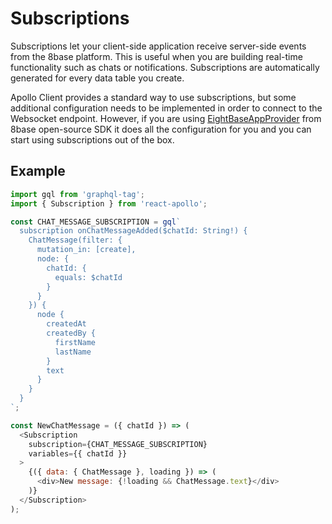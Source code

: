 # Subscriptions

Subscriptions let your client-side application receive server-side events from the 8base platform. This is useful when you are building real-time functionality such as chats or notifications. Subscriptions are automatically generated for every data table you create.

Apollo Client provides a standard way to use subscriptions, but some additional configuration needs to be implemented in order to connect to the Websocket endpoint. However, if you are using [EightBaseAppProvider](https://github.com/8base/sdk/tree/master/packages/app-provider) from 8base open-source SDK it does all the configuration for you and you can start using subscriptions out of the box. 

## Example

```javascript
import gql from 'graphql-tag';
import { Subscription } from 'react-apollo';

const CHAT_MESSAGE_SUBSCRIPTION = gql`
  subscription onChatMessageAdded($chatId: String!) {
    ChatMessage(filter: {
      mutation_in: [create],
      node: {
        chatId: {
          equals: $chatId
        }
      }
    }) {
      node {
        createdAt
        createdBy {
          firstName
          lastName
        }
        text
      }
    }
  }
`;

const NewChatMessage = ({ chatId }) => (
  <Subscription
    subscription={CHAT_MESSAGE_SUBSCRIPTION}
    variables={{ chatId }}
  >
    {({ data: { ChatMessage }, loading }) => (
      <div>New message: {!loading && ChatMessage.text}</div>
    )}
  </Subscription>
);
```
